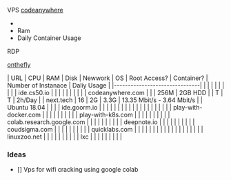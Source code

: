 
VPS
[codeanywhere](https://codeanywhere.com)

- 
- Ram 
- Daily Container Usage  



RDP

[onthefly](https://www.apponfly.com/)



| URL                           | CPU | RAM | Disk | Newwork | OS | Root Access? | Container? | Number of Instanace | Daliy Usage |
|-------------------------------|  |  |  |  |  |  |  |  |
| ide.cs50.io                   |  |  |  |  |  |  |  |  |
| codeanywhere.com              |  |   | 256M | 2GB HDD | | T | T |                   2h/Day |
| next.tech                     | 16 | 2G | 3.3G | 13.35 Mbit/s - 3.64 Mbit/s |  | Ubuntu 18.04 |  |  |
| ide.goorm.io                  |  |  |  |  |  |  |  |  |
|                               |  |  |  |  |  |  |  |  |
| play-with-docker.com          |  |  |  |  |  |  |  |  |
| play-with-k8s.com             |  |  |  |  |  |  |  |  |
| colab.research.google.com     |  |  |  |  |  |  |  |  |
| deepnote.io                   |  |  |  |  |  |  |  |  |
| coudsigma.com                 |  |  |  |  |  |  |  |  |
| quicklabs.com                 |  |  |  |  |  |  |  |  |
                                |  |  |  |  |  |  |  |  |
| linuxzoo.net                  |  |  |  |  |  |  |  |  |
| lxc                           |  |  |  |  |  |  |  |  |



### Ideas

- [] Vps for wifi cracking using google colab